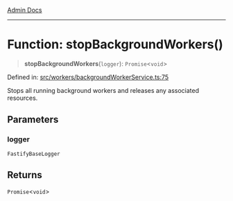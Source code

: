 [Admin Docs](/)

***

# Function: stopBackgroundWorkers()

> **stopBackgroundWorkers**(`logger`): `Promise`\<`void`\>

Defined in: [src/workers/backgroundWorkerService.ts:75](https://github.com/gautam-divyanshu/talawa-api/blob/1d38acecd3e456f869683fb8dca035a5e42010d5/src/workers/backgroundWorkerService.ts#L75)

Stops all running background workers and releases any associated resources.

## Parameters

### logger

`FastifyBaseLogger`

## Returns

`Promise`\<`void`\>
